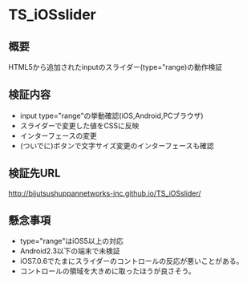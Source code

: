 TS_iOSslider
============
## 概要
HTML5から追加されたinputのスライダー(type="range)の動作検証

## 検証内容
- input type="range"の挙動確認(iOS,Android,PCブラウザ)
- スライダーで変更した値をCSSに反映
- インターフェースの変更
- (ついでに)ボタンで文字サイズ変更のインターフェースも確認

## 検証先URL
http://bijutsushuppannetworks-inc.github.io/TS_iOSslider/  

## 懸念事項
- type="range"はiOS5以上の対応
- Android2.3以下の端末で未検証
- iOS7.0.6でたまにスライダーのコントロールの反応が悪いことがある。
- コントロールの領域を大きめに取ったほうが良さそう。
